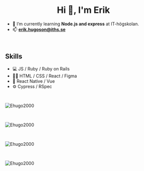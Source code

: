 <h1 align="center">Hi 👋, I'm Erik</h1>

- 🌱 I’m currently learning **Node.js and express** at IT-högskolan. 
- 📫 **erik.hugoson@iths.se**
<br>

## Skills 
* 💻 JS / Ruby / Ruby on Rails
* 👨‍🎨 HTML / CSS / React / Figma
* 📱 React Native / Vue
* ⚙️ Cypress / RSpec
<br>
<p><img src="https://github-readme-stats.vercel.app/api/top-langs?username=Ehugo2000&show_icons=true&locale=en&layout=compact" alt="Ehugo2000" /></p>
<br>

<p><img src="https://github-readme-stats.vercel.app/api?username=Ehugo2000&show_icons=true&locale=en" alt="Ehugo2000" /></p>
<br>

<p><img src="https://github-readme-streak-stats.herokuapp.com/?user=Ehugo2000&" alt="Ehugo2000" /></p>

<br>
<p> <img src="https://komarev.com/ghpvc/?username=Ehugo2000&label=Profile%20views&color=0e75b6&style=flat" alt="Ehugo2000" /> </p>
